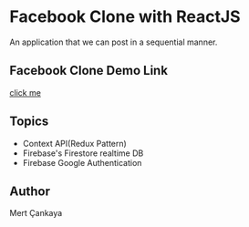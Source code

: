 # Facebook Clone with ReactJS
An application that we can post in a sequential manner.

## Facebook Clone Demo Link
<a href="https://facebook-clone-826d8.web.app/">click me</a>


## Topics
+ Context API(Redux Pattern)
+ Firebase's Firestore realtime DB
+ Firebase Google Authentication

## Author
Mert Çankaya


